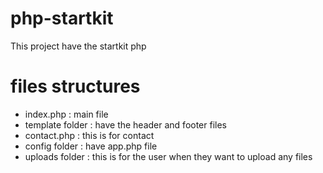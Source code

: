 # php-startkit
This project have the startkit php 

# files structures 
* index.php : main file 
* template folder : have the header and footer files 
* contact.php : this is for contact 
* config folder : have app.php file
* uploads folder : this is for the user when they want to upload any files
